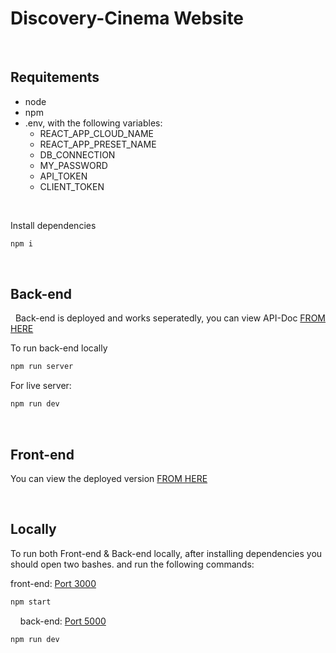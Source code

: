 Discovery-Cinema Website
=========

&nbsp;

Requitements
------------
-   node
-   npm
-   .env, with the following variables:
       -   REACT_APP_CLOUD_NAME
       -   REACT_APP_PRESET_NAME
       -   DB_CONNECTION
       -   MY_PASSWORD
       -   API_TOKEN
       -   CLIENT_TOKEN

&nbsp;

Install dependencies
```sh
npm i
```

&nbsp;
&nbsp;

Back-end
------
&nbsp;
Back-end is deployed and works seperatedly, you can view API-Doc [FROM HERE](https://api-cinema-ticket.herokuapp.com/)

To run back-end locally
```sh
npm run server
```
For live server:
```sh
npm run dev
```
&nbsp;
&nbsp;


Front-end
------

You can view the deployed version  [FROM HERE](https://discovery-cinema.herokuapp.com/tickets)


&nbsp;
&nbsp;


Locally
------
To run both Front-end & Back-end locally, after installing dependencies you should open two bashes.
and run the following commands:

front-end: [Port 3000](http://localhost:3000/)
&nbsp;
```sh
npm start
```
&nbsp;
&nbsp;
back-end: [Port 5000](http://localhost:5000/)
```sh
npm run dev
```
